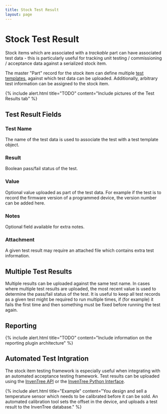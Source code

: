 ```yaml
---
title: Stock Test Result
layout: page
---
```


# Stock Test Result

Stock items which are associated with a *trackable* part can have associated test data - this is particularly useful for tracking unit testing / commissioning / acceptance data against a serialized stock item.

The master "Part" record for the stock item can define multiple [test templates](/docs/part/test/), against which test data can be uploaded. Additionally, arbitrary test information can be assigned to the stock item.

{% include alert.html title="TODO" content="Include pictures of the Test Results tab" %}

## Test Result Fields

### Test Name

The name of the test data is used to associate the test with a test template object.

### Result

Boolean pass/fail status of the test.

### Value

Optional value uploaded as part of the test data. For example if the test is to record the firmware version of a programmed device, the version number can be added here.

### Notes

Optional field available for extra notes.

### Attachment

A given test result may require an attached file which contains extra test information.

## Multiple Test Results

Multiple results can be uploaded against the same test name. In cases where multiple test results are uploaded, the most recent value is used to determine the pass/fail status of the test. It is useful to keep all test records as a given test might be required to run multiple times, if (for example) it fails the first time and then something must be fixed before running the test again.

## Reporting

{% include alert.html title="TODO" content="Include information on the reporting plugin architecture" %}

## Automated Test Intgration

The stock item testing framework is especially useful when integrating with an automated acceptance testing framework. Test results can be uploaded using the [InvenTree API](/docs/extend/api/) or the [InvenTree Python Interface](/docs/extend/python/).

{% include alert.html title="Example" content="You design and sell a temperature sensor which needs to be calibrated before it can be sold. An automated calibration tool sets the offset in the device, and uploads a test result to the InvenTree database." %}